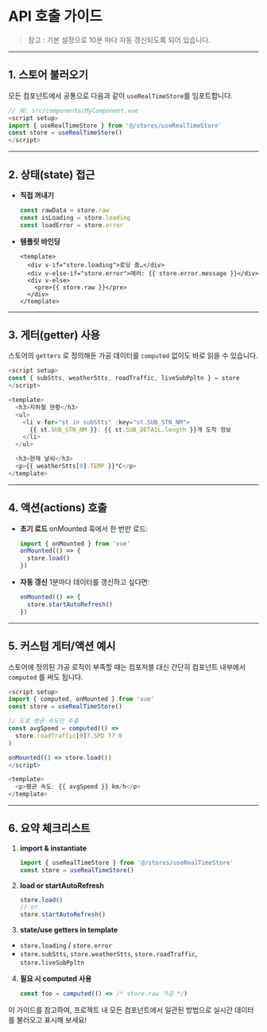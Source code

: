 # API 호출 가이드

> 참고 : 기본 설정으로 10분 마다 자동 갱신되도록 되어 있습니다.
---

## 1. 스토어 불러오기

모든 컴포넌트에서 공통으로 다음과 같이 `useRealTimeStore`를 임포트합니다.

```js
// 예: src/components/MyComponent.vue
<script setup>
import { useRealTimeStore } from '@/stores/useRealTimeStore'
const store = useRealTimeStore()
</script>
```

---

## 2. 상태(state) 접근

* **직접 꺼내기**

  ```js
  const rawData = store.raw
  const isLoading = store.loading
  const loadError = store.error
  ```

* **템플릿 바인딩**

  ```vue
  <template>
    <div v-if="store.loading">로딩 중…</div>
    <div v-else-if="store.error">에러: {{ store.error.message }}</div>
    <div v-else>
      <pre>{{ store.raw }}</pre>
    </div>
  </template>
  ```

---

## 3. 게터(getter) 사용

스토어의 `getters` 로 정의해둔 가공 데이터를 `computed` 없이도 바로 읽을 수 있습니다.

```js
<script setup>
const { subStts, weatherStts, roadTraffic, liveSubPpltn } = store
</script>

<template>
  <h3>지하철 현황</h3>
  <ul>
    <li v-for="st in subStts" :key="st.SUB_STN_NM">
      {{ st.SUB_STN_NM }}: {{ st.SUB_DETAIL.length }}개 도착 정보
    </li>
  </ul>

  <h3>현재 날씨</h3>
  <p>{{ weatherStts[0].TEMP }}°C</p>
</template>
```

---

## 4. 액션(actions) 호출

* **초기 로드**
  onMounted 훅에서 한 번만 로드:

  ```js
  import { onMounted } from 'vue'
  onMounted(() => {
    store.load()
  })
  ```

* **자동 갱신**
  1분마다 데이터를 갱신하고 싶다면:

  ```js
  onMounted(() => {
    store.startAutoRefresh()
  })
  ```

---

## 5. 커스텀 게터/액션 예시

스토어에 정의된 가공 로직이 부족할 때는 컴포저블 대신 간단히 컴포넌트 내부에서 `computed` 를 써도 됩니다.

```js
<script setup>
import { computed, onMounted } from 'vue'
const store = useRealTimeStore()

// 도로 평균 속도만 추출
const avgSpeed = computed(() => 
  store.roadTraffic[0]?.SPD ?? 0
)

onMounted(() => store.load())
</script>

<template>
  <p>평균 속도: {{ avgSpeed }} km/h</p>
</template>
```

---

## 6. 요약 체크리스트

1. **import & instantiate**

   ```js
   import { useRealTimeStore } from '@/stores/useRealTimeStore'
   const store = useRealTimeStore()
   ```
2. **load or startAutoRefresh**

   ```js
   store.load()
   // or
   store.startAutoRefresh()
   ```
3. **state/use getters in template**

  * `store.loading` / `store.error`
  * `store.subStts`, `store.weatherStts`, `store.roadTraffic`, `store.liveSubPpltn`
4. **필요 시 computed 사용**

   ```js
   const foo = computed(() => /* store.raw 가공 */)
   ```

이 가이드를 참고하여, 프로젝트 내 모든 컴포넌트에서 일관된 방법으로 실시간 데이터를 불러오고 표시해 보세요!
